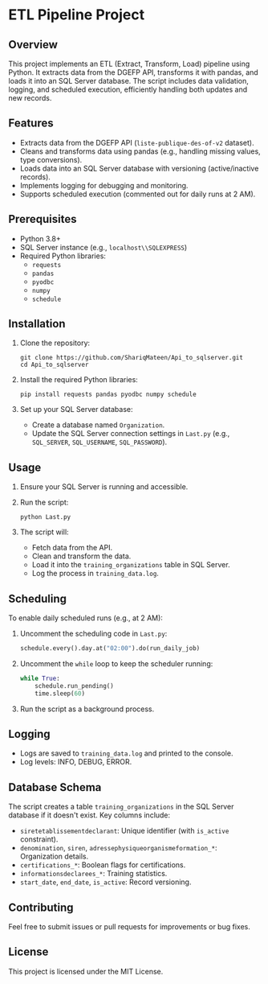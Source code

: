 # ETL Pipeline Project

## Overview

This project implements an ETL (Extract, Transform, Load) pipeline using Python. It extracts data from the DGEFP API, transforms it with pandas, and loads it into an SQL Server database. The script includes data validation, logging, and scheduled execution, efficiently handling both updates and new records.

## Features

- Extracts data from the DGEFP API (`liste-publique-des-of-v2` dataset).
- Cleans and transforms data using pandas (e.g., handling missing values, type conversions).
- Loads data into an SQL Server database with versioning (active/inactive records).
- Implements logging for debugging and monitoring.
- Supports scheduled execution (commented out for daily runs at 2 AM).

## Prerequisites

- Python 3.8+
- SQL Server instance (e.g., `localhost\\SQLEXPRESS`)
- Required Python libraries:
  - `requests`
  - `pandas`
  - `pyodbc`
  - `numpy`
  - `schedule`

## Installation

1. Clone the repository:

   ```
   git clone https://github.com/ShariqMateen/Api_to_sqlserver.git
   cd Api_to_sqlserver
   ```
2. Install the required Python libraries:

   ```
   pip install requests pandas pyodbc numpy schedule
   ```
3. Set up your SQL Server database:
   - Create a database named `Organization`.
   - Update the SQL Server connection settings in `Last.py` (e.g., `SQL_SERVER`, `SQL_USERNAME`, `SQL_PASSWORD`).

## Usage

1. Ensure your SQL Server is running and accessible.
2. Run the script:

   ```
   python Last.py
   ```
3. The script will:
   - Fetch data from the API.
   - Clean and transform the data.
   - Load it into the `training_organizations` table in SQL Server.
   - Log the process in `training_data.log`.

## Scheduling

To enable daily scheduled runs (e.g., at 2 AM):

1. Uncomment the scheduling code in `Last.py`:

   ```python
   schedule.every().day.at("02:00").do(run_daily_job)
   ```
2. Uncomment the `while` loop to keep the scheduler running:

   ```python
   while True:
       schedule.run_pending()
       time.sleep(60)
   ```
3. Run the script as a background process.

## Logging

- Logs are saved to `training_data.log` and printed to the console.
- Log levels: INFO, DEBUG, ERROR.

## Database Schema

The script creates a table `training_organizations` in the SQL Server database if it doesn't exist. Key columns include:

- `siretetablissementdeclarant`: Unique identifier (with `is_active` constraint).
- `denomination`, `siren`, `adressephysiqueorganismeformation_*`: Organization details.
- `certifications_*`: Boolean flags for certifications.
- `informationsdeclarees_*`: Training statistics.
- `start_date`, `end_date`, `is_active`: Record versioning.

## Contributing

Feel free to submit issues or pull requests for improvements or bug fixes.

## License

This project is licensed under the MIT License.